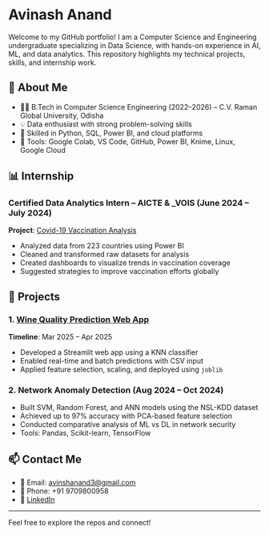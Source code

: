 # Avinash Anand 

Welcome to my GitHub portfolio! I am a Computer Science and Engineering undergraduate specializing in Data Science, with hands-on experience in AI, ML, and data analytics. This repository highlights my technical projects, skills, and internship work.

## 📌 About Me

- 👨‍🎓 B.Tech in Computer Science Engineering (2022–2026) – C.V. Raman Global University, Odisha  
- 💡 Data enthusiast with strong problem-solving skills  
- 🧠 Skilled in Python, SQL, Power BI, and cloud platforms  
- 🧰 Tools: Google Colab, VS Code, GitHub, Power BI, Knime, Linux, Google Cloud  

## 📊 Internship

### Certified Data Analytics Intern – AICTE & _VOIS (June 2024 – July 2024)
**Project**: [Covid-19 Vaccination Analysis](https://github.com/AnandAvinash9/Covid-19-Vaccination-Analysis)  
- Analyzed data from 223 countries using Power BI  
- Cleaned and transformed raw datasets for analysis  
- Created dashboards to visualize trends in vaccination coverage  
- Suggested strategies to improve vaccination efforts globally  

## 🚀 Projects

### 1. [Wine Quality Prediction Web App](https://github.com/AnandAvinash9/Wine_Quality_Prediction)
**Timeline**: Mar 2025 – Apr 2025  
- Developed a Streamlit web app using a KNN classifier  
- Enabled real-time and batch predictions with CSV input  
- Applied feature selection, scaling, and deployed using `joblib`

### 2. Network Anomaly Detection (Aug 2024 – Oct 2024)
- Built SVM, Random Forest, and ANN models using the NSL-KDD dataset  
- Achieved up to 97% accuracy with PCA-based feature selection  
- Conducted comparative analysis of ML vs DL in network security  
- Tools: Pandas, Scikit-learn, TensorFlow

## 📫 Contact Me

- 📧 Email: [avinshanand3@gmail.com](mailto:avinshanand3@gmail.com)  
- 📱 Phone: +91 9709800958  
- 🔗 [LinkedIn](https://www.linkedin.com/in/avinash-anand-7a8741279/)  

---

Feel free to explore the repos and connect!
